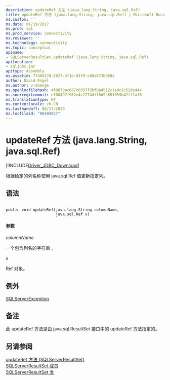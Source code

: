 ```yaml
---
description: updateRef 方法 (java.lang.String, java.sql.Ref)
title: updateRef 方法 (java.lang.String, java.sql.Ref) | Microsoft Docs
ms.custom: ''
ms.date: 01/19/2017
ms.prod: sql
ms.prod_service: connectivity
ms.reviewer: ''
ms.technology: connectivity
ms.topic: conceptual
apiname:
- SQLServerResultSet.updateRef (java.lang.String, java.sql.Ref)
apilocation:
- sqljdbc.jar
apitype: Assembly
ms.assetid: 7740d17d-282f-4f1d-91f9-c68a873b069a
author: David-Engel
ms.author: v-daenge
ms.openlocfilehash: 4f8878ac687c0357f2bf0a4512c1a9c1c52dc444
ms.sourcegitcommit: e700497f962e4c2274df16d9e651059b42ff1a10
ms.translationtype: HT
ms.contentlocale: zh-CN
ms.lasthandoff: 08/17/2020
ms.locfileid: "88484927"
---
```

# <a name="updateref-method-javalangstring-javasqlref"></a>updateRef 方法 (java.lang.String, java.sql.Ref)
[!INCLUDE[Driver_JDBC_Download](../../../includes/driver_jdbc_download.md)]

  根据给定的列名称使用 java.sql.Ref 值更新指定列。  
  
## <a name="syntax"></a>语法  
  
```  
  
public void updateRef(java.lang.String columnName,  
                      java.sql.Ref x)  
```  
  
#### <a name="parameters"></a>参数  
 *columnName*  
  
 一个包含列名的字符串  。  
  
 *x*  
  
 Ref 对象。  
  
## <a name="exceptions"></a>例外  
 [SQLServerException](../../../connect/jdbc/reference/sqlserverexception-class.md)  
  
## <a name="remarks"></a>备注  
 此 updateRef 方法是由 java.sql.ResultSet 接口中的 updateRef 方法指定的。  
  
## <a name="see-also"></a>另请参阅  
 [updateRef 方法 &#40;SQLServerResultSet&#41;](../../../connect/jdbc/reference/updateref-method-sqlserverresultset.md)   
 [SQLServerResultSet 成员](../../../connect/jdbc/reference/sqlserverresultset-members.md)   
 [SQLServerResultSet 类](../../../connect/jdbc/reference/sqlserverresultset-class.md)  
  
  
